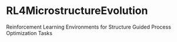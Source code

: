 # RL4MicrostructureEvolution
Reinforcement Learning Environments for Structure Guided Process Optimization Tasks
